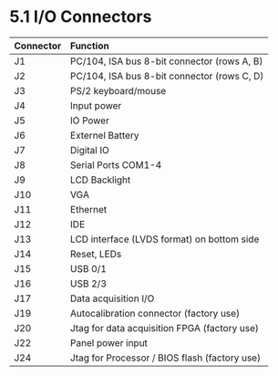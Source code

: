 # 5.1 I/O Connectors

| Connector | Function |
| :--- | :--- |
| J1 | PC/104, ISA bus 8-bit connector \(rows A, B\) |
| J2 | PC/104, ISA bus 8-bit connector \(rows C, D\) |
| J3 | PS/2 keyboard/mouse |
| J4 | Input power |
| J5 | IO Power |
| J6 | Externel Battery |
| J7 | Digital IO |
| J8 | Serial Ports COM1-4 |
| J9 | LCD Backlight |
| J10 | VGA |
| J11 | Ethernet |
| J12 | IDE |
| J13 | LCD interface \(LVDS format\) on bottom side |
| J14 | Reset, LEDs |
| J15 | USB 0/1 |
| J16 | USB 2/3 |
| J17 | Data acquisition I/O |
| J19 | Autocalibration connector \(factory use\) |
| J20 | Jtag for data acquisition FPGA \(factory use\) |
| J22 | Panel power input  |
| J24 | Jtag for Processor / BIOS flash \(factory use\) |



